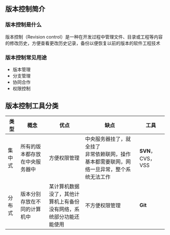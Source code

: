 ## 版本控制简介

### 版本控制是什么

版本控制（Revision control）是一种在开发过程中管理文件、目录或工程等内容的修改历史，方便查看更改历史记录，备份以便恢复以前的版本的软件工程技术

### 版本控制常见用途

* 版本管理
* 分支管理
* 协同合作
* 权限控制



## 版本控制工具分类

| 类型   | 概念                           | 优点                                                         | 缺点                                                         | 工具              |
| ------ | ------------------------------ | ------------------------------------------------------------ | ------------------------------------------------------------ | ----------------- |
| 集中式 | 所有的版本都存放在中央服务器中 | 方便权限管理                                                 | 中央服务器挂了，就全挂了<br />非常依赖联网，操作基本都需要联网，网络一旦异常，整个系统无法工作 | **SVN**，CVS，VSS |
| 分布式 | 版本分别存放在不同的计算机中   | 某计算机数据没了，其他计算机上有备份<br />没有网络，系统部分功能还能使用 | 不方便权限管理                                               | **Git**           |

